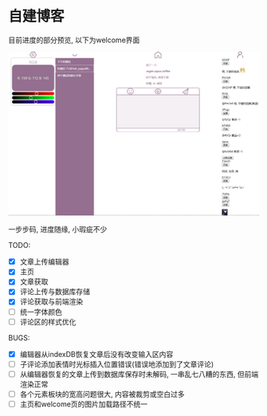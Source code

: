 # 自建博客

目前进度的部分预览, 以下为welcome界面

![Alt 网站预览](./preview/预览.jpg)

一步步码, 进度随缘, 小瑕疵不少

TODO:

- [x] 文章上传编辑器
- [x] 主页
- [x] 文章获取
- [x] 评论上传与数据库存储
- [x] 评论获取与前端渲染
- [ ] 统一字体颜色
- [ ] 评论区的样式优化

BUGS:

- [x] 编辑器从indexDB恢复文章后没有改变输入区内容
- [ ] 子评论添加表情时光标插入位置错误(错误地添加到了文章评论)
- [ ] 从编辑器恢复的文章上传到数据库保存时未解码, 一串乱七八糟的东西, 但前端渲染正常
- [ ] 各个元素板块的宽高问题很大, 内容被裁剪或空白过多
- [ ] 主页和welcome页的图片加载路径不统一
